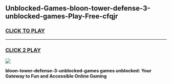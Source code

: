 
## Unblocked-Games-bloon-tower-defense-3-unblocked-games-Play-Free-cfqjr
<h3>
<a href="https://premium76.site?title=bloon-tower-defense-3-unblocked-games&ref=19M">CLICK TO PLAY</a></h3>
<hr>

<h3>
<a href="https://premium76.site?title=bloon-tower-defense-3-unblocked-games&ref=19M">CLICK 2 PLAY</a>
  
</h3>

<a href="https://premium76.site?title=bloon-tower-defense-3-unblocked-games&ref=19M"><img src="https://clearcache.store/games.png"></a>


**bloon-tower-defense-3-unblocked-games games unblocked: Your Gateway to Fun and Accessible Online Gaming**
